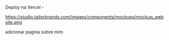Deploy na Vercel - 

https://studio.tailorbrands.com/images/components/mockups/mockup_website.png

adicionar pagina sobre mim